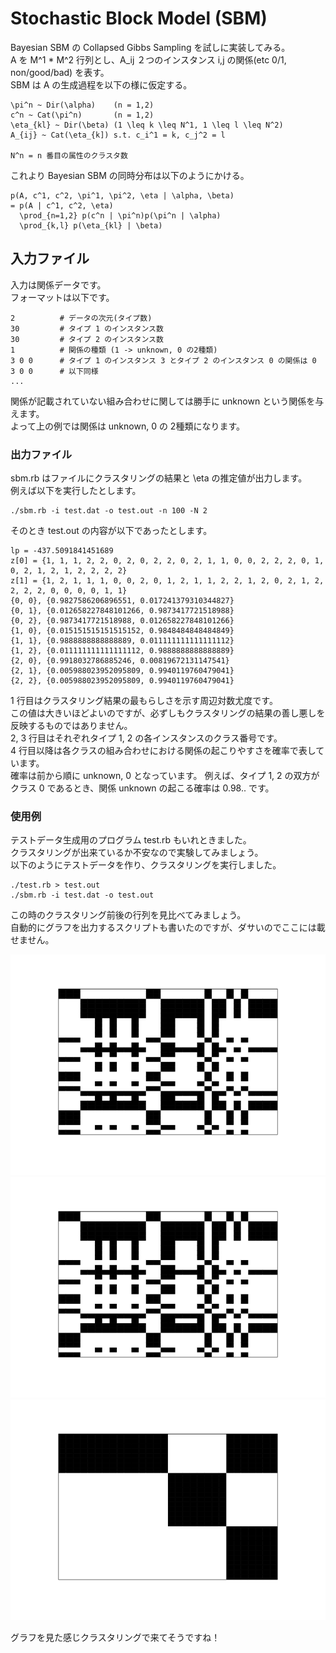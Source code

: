 # Stochastic Block Model (SBM)

Bayesian SBM の Collapsed Gibbs Sampling を試しに実装してみる。   
A を M^1 * M^2 行列とし、A_ij ２つのインスタンス i,j の関係(etc 0/1, non/good/bad) を表す。   
SBM は A の生成過程を以下の様に仮定する。   

    \pi^n ~ Dir(\alpha)    (n = 1,2)
    c^n ~ Cat(\pi^n)       (n = 1,2)
    \eta_{kl} ~ Dir(\beta) (1 \leq k \leq N^1, 1 \leq l \leq N^2)
    A_{ij} ~ Cat(\eta_{k]) s.t. c_i^1 = k, c_j^2 = l

    N^n = n 番目の属性のクラスタ数
    
これより Bayesian SBM の同時分布は以下のようにかける。

    p(A, c^1, c^2, \pi^1, \pi^2, \eta | \alpha, \beta)
    = p(A | c^1, c^2, \eta) 
      \prod_{n=1,2} p(c^n | \pi^n)p(\pi^n | \alpha)
      \prod_{k,l} p(\eta_{kl} | \beta)

## 入力ファイル

入力は関係データです。  
フォーマットは以下です。

    2          # データの次元(タイプ数)
    30         # タイプ 1 のインスタンス数
    30         # タイプ 2 のインスタンス数
    1          # 関係の種類 (1 -> unknown, 0 の2種類)
    3 0 0      # タイプ 1 のインスタンス 3 とタイプ 2 のインスタンス 0 の関係は 0
    3 0 0      # 以下同様
    ...

関係が記載されていない組み合わせに関しては勝手に unknown という関係を与えます。   
よって上の例では関係は unknown, 0 の 2種類になります。

### 出力ファイル
sbm.rb はファイルにクラスタリングの結果と \eta の推定値が出力します。  
例えば以下を実行したとします。

    ./sbm.rb -i test.dat -o test.out -n 100 -N 2

そのとき test.out の内容が以下であったとします。

    lp = -437.5091841451689
    z[0] = {1, 1, 1, 2, 2, 0, 2, 0, 2, 2, 0, 2, 1, 1, 0, 0, 2, 2, 2, 0, 1, 0, 2, 1, 2, 1, 2, 2, 2, 2}
    z[1] = {1, 2, 1, 1, 1, 0, 0, 2, 0, 1, 2, 1, 1, 2, 2, 1, 2, 0, 2, 1, 2, 2, 2, 2, 0, 0, 0, 0, 1, 1}
    {0, 0}, {0.9827586206896551, 0.017241379310344827}
    {0, 1}, {0.012658227848101266, 0.9873417721518988}
    {0, 2}, {0.9873417721518988, 0.012658227848101266}
    {1, 0}, {0.015151515151515152, 0.9848484848484849}
    {1, 1}, {0.9888888888888889, 0.011111111111111112}
    {1, 2}, {0.011111111111111112, 0.9888888888888889}
    {2, 0}, {0.9918032786885246, 0.00819672131147541}
    {2, 1}, {0.005988023952095809, 0.9940119760479041}
    {2, 2}, {0.005988023952095809, 0.9940119760479041}


1 行目はクラスタリング結果の最もらしさを示す周辺対数尤度です。   
この値は大きいほどよいのですが、必ずしもクラスタリングの結果の善し悪しを反映するものではありません。   
2, 3 行目はそれぞれタイプ 1, 2 の各インスタンスのクラス番号です。   
4 行目以降は各クラスの組み合わせにおける関係の起こりやすさを確率で表しています。   
確率は前から順に unknown, 0 となっています。
例えば、タイプ 1, 2 の双方がクラス 0 であるとき、関係 unknown の起こる確率は 0.98.. です。

### 使用例

テストデータ生成用のプログラム test.rb もいれときました。   
クラスタリングが出来ているか不安なので実験してみましょう。    
以下のようにテストデータを作り、クラスタリングを実行しました。

    ./test.rb > test.out
    ./sbm.rb -i test.dat -o test.out


この時のクラスタリング前後の行列を見比べてみましょう。    
自動的にグラフを出力するスクリプトも書いたのですが、ダサいのでここには載せません。    

![before](https://github.com/masakazu-ishihata/sbm/blob/master/test/test.png)    
![before](/test/test.png)
![after](https://github.com/masakazu-ishihata/sbm/blob/master/test/test.res.png)   

グラフを見た感じクラスタリングで来てそうですね！

